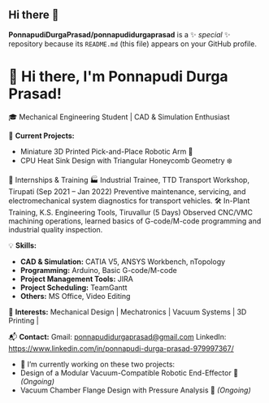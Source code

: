 ## Hi there 👋


**PonnapudiDurgaPrasad/ponnapudidurgaprasad** is a ✨ _special_ ✨ repository because its `README.md` (this file) appears on your GitHub profile.
# 👋 Hi there, I'm Ponnapudi Durga Prasad!

🎓 Mechanical Engineering Student | CAD & Simulation Enthusiast 

🚀 **Current  Projects:**
- Miniature 3D Printed Pick-and-Place Robotic Arm 🤖
- CPU Heat Sink Design with Triangular Honeycomb Geometry ❄️
  
🔧 Internships & Training
🏭 Industrial Trainee, TTD Transport Workshop, Tirupati (Sep 2021 – Jan 2022)
Preventive maintenance, servicing, and electromechanical system diagnostics for transport vehicles.
🛠️ In-Plant Training, K.S. Engineering Tools, Tiruvallur (5 Days)
Observed CNC/VMC machining operations, learned basics of G-code/M-code programming and industrial quality inspection.

💡 **Skills:**

- **CAD & Simulation:** CATIA V5, ANSYS Workbench, nTopology
- **Programming:** Arduino, Basic G-code/M-code
- **Project Management Tools:** JIRA
- **Project Scheduling:** TeamGantt
- **Others:** MS Office, Video Editing

🎯 **Interests:** Mechanical Design | Mechatronics | Vacuum Systems | 3D Printing | 


📬 **Contact:** Gmail: ponnapudidurgaprasad@gmail.com
LinkedIn: https://www.linkedin.com/in/ponnapudi-durga-prasad-979997367/


- 🔭 I’m currently working on these two projects:
- Design of a Modular Vacuum-Compatible Robotic End-Effector 🔧 *(Ongoing)*
- Vacuum Chamber Flange Design with Pressure Analysis 💨 *(Ongoing)*
